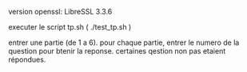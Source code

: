 version openssl: LibreSSL 3.3.6

executer le script tp.sh  ( ./test_tp.sh )

entrer une partie (de 1 a 6).
pour chaque partie, entrer le numero de la question pour btenir la reponse.
certaines qestion non pas etaient répondues.



